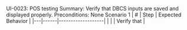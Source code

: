 UI-0023: POS testing
Summary: Verify that DBCS inputs are saved and displayed properly.
Preconditions: None
Scenario 1
 | \# | Step | Expected Behavior | 
 |---|------|-------------------| 
 |   |      | Verify that       | 
